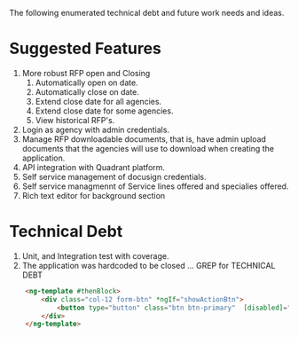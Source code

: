 The following enumerated technical debt and future work needs and ideas.

# Suggested Features
1. More robust RFP open and Closing
    1. Automatically open on date.
    2. Automatically close on date.
    3. Extend close date for all agencies.
    4. Extend close date for some agencies.
    5. View historical RFP's.
2. Login as agency with admin credentials.
3. Manage RFP downloadable documents, that is, have admin upload documents that the agencies will use to download when creating the application.
4. API integration with Quadrant platform.
5. Self service management of docusign credentials.
6. Self service managmennt of Service lines offered and specialies offered.
7. Rich text editor for background section

# Technical Debt
1. Unit, and Integration test with coverage.
2. The application was hardcoded to be closed ... GREP for TECHNICAL DEBT 
```html
    <ng-template #thenBlock>
        <div class="col-12 form-btn" *ngIf="showActionBtn">
            <button type="button" class="btn btn-primary"  [disabled]="true">Application Closed</button>
        </div>
    </ng-template>
```
